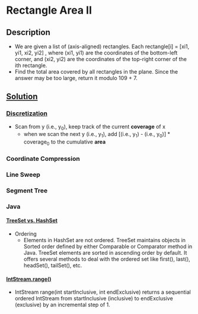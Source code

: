 # Rectangle Area II

## Description

* We are given a list of (axis-aligned) rectangles. Each rectangle[i] = [xi1, yi1, xi2, yi2] , where (xi1, yi1) are the coordinates of the bottom-left corner, and (xi2, yi2) are the coordinates of the top-right corner of the ith rectangle.
* Find the total area covered by all rectangles in the plane. Since the answer may be too large, return it modulo 109 + 7.

## [Solution](https://leetcode.com/problems/rectangle-area-ii/solution/)

### [Discretization](https://leetcode.com/problems/rectangle-area-ii/discuss/137914/JavaC%2B%2BPython-Discretization-and-O(NlogN))

* Scan from y (i.e., y<sub>0</sub>), keep track of the current **coverage** of x
  * when we scan the next y (i.e., y<sub>1</sub>), add [(i.e., y<sub>1</sub>) - (i.e., y<sub>0</sub>)] * coverage<sub>0</sub> to the cumulative **area**

### Coordinate Compression

### Line Sweep

### Segment Tree

### Java

#### [TreeSet vs. HashSet](https://www.geeksforgeeks.org/hashset-vs-treeset-in-java/)

* Ordering
  * Elements in HashSet are not ordered. TreeSet maintains objects in Sorted order defined by either Comparable or Comparator method in Java. TreeSet elements are sorted in ascending order by default. It offers several methods to deal with the ordered set like first(), last(), headSet(), tailSet(), etc.

#### [IntStream.range()](https://www.geeksforgeeks.org/intstream-range-java/)

* IntStream range(int startInclusive, int endExclusive) returns a sequential ordered IntStream from startInclusive (inclusive) to endExclusive (exclusive) by an incremental step of 1.
